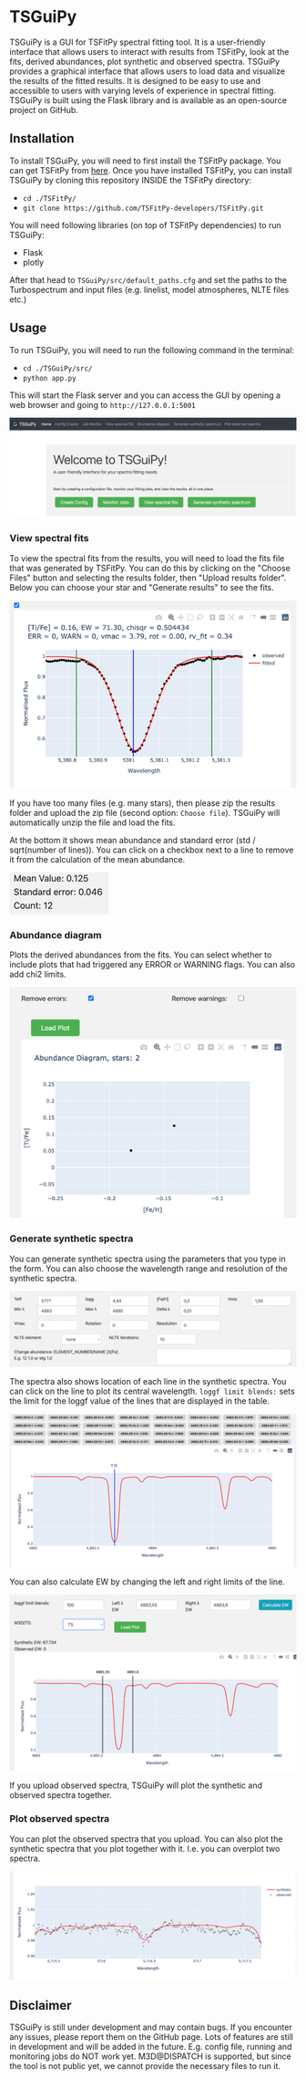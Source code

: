 # TSGuiPy

TSGuiPy is a GUI for TSFitPy spectral fitting tool. It is a user-friendly interface that allows users to interact with results from TSFitPy, look at the fits, derived abundances, plot synthetic and observed spectra. TSGuiPy provides a graphical interface that allows users to load data and visualize the results of the fitted results. It is designed to be easy to use and accessible to users with varying levels of experience in spectral fitting. TSGuiPy is built using the Flask library and is available as an open-source project on GitHub.

## Installation
 
To install TSGuiPy, you will need to first install the TSFitPy package. You can get TSFitPy from [here](https://github.com/TSFitPy-developers/TSFitPy). Once you have installed TSFitPy, you can install TSGuiPy by cloning this repository INSIDE the TSFitPy directory:

- `cd ./TSFitPy/`
- `git clone https://github.com/TSFitPy-developers/TSFitPy.git`

You will need following libraries (on top of TSFitPy dependencies) to run TSGuiPy:

- Flask
- plotly

After that head to `TSGuiPy/src/default_paths.cfg` and set the paths to the Turbospectrum and input files (e.g. linelist, model atmospheres, NLTE files etc.)

## Usage

To run TSGuiPy, you will need to run the following command in the terminal:

- `cd ./TSGuiPy/src/`
- `python app.py`

This will start the Flask server and you can access the GUI by opening a web browser and going to `http://127.0.0.1:5001`

![img_7.png](readme_plots/img_7.png)

### View spectral fits

To view the spectral fits from the results, you will need to load the fits file that was generated by TSFitPy. You can do this by clicking on the "Choose Files" button and selecting the results folder, then "Upload results folder". Below you can choose your star and "Generate results" to see the fits.

![img_4.png](readme_plots/img_4.png)

If you have too many files (e.g. many stars), then please zip the results folder and upload the zip file (second option: `Choose file`). TSGuiPy will automatically unzip the file and load the fits.

At the bottom it shows mean abundance and standard error (std / sqrt(number of lines)). You can click on a checkbox next to a line to remove it from the calculation of the mean abundance.

![img_5.png](readme_plots/img_5.png)

### Abundance diagram

Plots the derived abundances from the fits. You can select whether to include plots that had triggered any ERROR or WARNING flags. You can also add chi2 limits.

![img_3.png](readme_plots/img_3.png)

### Generate synthetic spectra

You can generate synthetic spectra using the parameters that you type in the form. You can also choose the wavelength range and resolution of the synthetic spectra. 

![img.png](readme_plots/img.png)

The spectra also shows location of each line in the synthetic spectra. You can click on the line to plot its central wavelength. `loggf limit blends:` sets the limit for the loggf value of the lines that are displayed in the table.

![img_1.png](readme_plots/img_1.png)

You can also calculate EW by changing the left and right limits of the line.

![img_2.png](readme_plots/img_2.png)

If you upload observed spectra, TSGuiPy will plot the synthetic and observed spectra together.

### Plot observed spectra

You can plot the observed spectra that you upload. You can also plot the synthetic spectra that you plot together with it. I.e. you can overplot two spectra.

![img_6.png](readme_plots/img_6.png)

## Disclaimer

TSGuiPy is still under development and may contain bugs. If you encounter any issues, please report them on the GitHub page. Lots of features are still in development and will be added in the future. E.g. config file, running and monitoring jobs do NOT work yet. M3D@DISPATCH is supported, but since the tool is not public yet, we cannot provide the necessary files to run it.